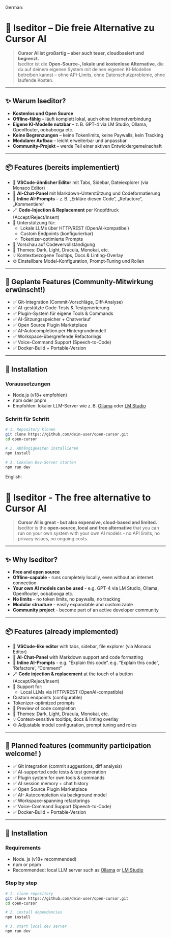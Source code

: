 German:

# 🧠 lseditor – Die freie Alternative zu Cursor AI

> **Cursor AI ist großartig – aber auch teuer, cloudbasiert und begrenzt.**  
> lseditor ist die **Open-Source-, lokale und kostenlose Alternative**, die du auf deinem eigenen System mit deinen eigenen KI-Modellen betreiben kannst – ohne API-Limits, ohne Datenschutzprobleme, ohne laufende Kosten.

---

## ✨ Warum lseditor?

- **Kostenlos und Open Source**
- **Offline-fähig** – läuft komplett lokal, auch ohne Internetverbindung
- **Eigene KI-Modelle nutzbar** – z. B. GPT-4 via LM Studio, Ollama, OpenRouter, oobabooga etc.
- **Keine Begrenzungen** – keine Tokenlimits, keine Paywalls, kein Tracking
- **Modularer Aufbau** – leicht erweiterbar und anpassbar
- **Community-Projekt** – werde Teil einer aktiven Entwicklergemeinschaft

---

## 📦 Features (bereits implementiert)

- 🔧 **VSCode-ähnlicher Editor** mit Tabs, Sidebar, Dateiexplorer (via Monaco Editor)
- 💬 **AI-Chat-Panel** mit Markdown-Unterstützung und Codeformatierung
- 🧠 **Inline AI-Prompts** – z. B. „Erkläre diesen Code“, „Refactore“, „Kommentiere“
- 🪄 **Code-Injection & Replacement** per Knopfdruck (Accept/Reject/Insert)
- 🧩 Unterstützung für:
  - Lokale LLMs über HTTP/REST (OpenAI-kompatibel)
  - Custom Endpoints (konfigurierbar)
  - Tokenizer-optimierte Prompts
- 🧪 Vorschau auf Codevervollständigung
- 🎨 Themes: Dark, Light, Dracula, Monokai, etc.
- 💡 Kontextbezogene Tooltips, Docs & Linting-Overlay
- ⚙️ Einstellbare Model-Konfiguration, Prompt-Tuning und Rollen

---

## 🚀 Geplante Features (Community-Mitwirkung erwünscht!)

- ✅ Git-Integration (Commit-Vorschläge, Diff-Analyse)
- ✅ AI-gestützte Code-Tests & Testgenerierung
- ✅ Plugin-System für eigene Tools & Commands
- ✅ AI-Sitzungsspeicher + Chatverlauf
- ✅ Open Source Plugin Marketplace
- ✅ AI-Autocompletion per Hintergrundmodell
- ✅ Workspace-übergreifende Refactorings
- ✅ Voice-Command Support (Speech-to-Code)
- ✅ Docker-Build + Portable-Version

---

## 🔧 Installation

### Voraussetzungen

- Node.js (v18+ empfohlen)
- npm oder pnpm
- Empfohlen: lokaler LLM-Server wie z. B. [Ollama](https://ollama.com/) oder [LM Studio](https://lmstudio.ai/)

### Schritt für Schritt

```bash
# 1. Repository klonen
git clone https://github.com/dein-user/open-cursor.git
cd open-cursor

# 2. Abhängigkeiten installieren
npm install

# 3. Lokalen Dev-Server starten
npm run dev
````
English:

# 🧠 lseditor - The free alternative to Cursor AI

> **Cursor AI is great - but also expensive, cloud-based and limited.** 
> lseditor is the **open-source, local and free alternative** that you can run on your own system with your own AI models - no API limits, no privacy issues, no ongoing costs.

---

## ✨ Why lseditor?

- **Free and open source**
- **Offline-capable** - runs completely locally, even without an internet connection
- **Your own AI models can be used** - e.g. GPT-4 via LM Studio, Ollama, OpenRouter, oobabooga etc.
- **No limits** - no token limits, no paywalls, no tracking
- **Modular structure** - easily expandable and customizable
- **Community project** - become part of an active developer community

---

## 📦 Features (already implemented)

- 🔧 **VSCode-like editor** with tabs, sidebar, file explorer (via Monaco Editor)
- 💬 **AI-Chat-Panel** with Markdown support and code formatting
- 🧠 **Inline AI-Prompts** - e.g. “Explain this code”. e.g. “Explain this code”, ‘Refactore’, “Comment”
- 🪄 **Code injection & replacement** at the touch of a button (Accept/Reject/Insert)
- 🧩 Support for:
  - Local LLMs via HTTP/REST (OpenAI-compatible)
 - Custom endpoints (configurable)
 - Tokenizer-optimized prompts
- 🧪 Preview of code completion
- 🎨 Themes: Dark, Light, Dracula, Monokai, etc.
- 💡 Context-sensitive tooltips, docs & linting overlay
- ⚙️ Adjustable model configuration, prompt tuning and roles

---

## 🚀 Planned features (community participation welcome! )

- ✅ Git integration (commit suggestions, diff analysis)
- ✅ AI-supported code tests & test generation
- ✅ Plugin system for own tools & commands
- ✅ AI session memory + chat history
- ✅ Open Source Plugin Marketplace
- ✅ AI- Autocompletion via background model
- ✅ Workspace-spanning refactorings
- ✅ Voice-Command Support (Speech-to-Code)
- ✅ Docker-Build + Portable-Version

---

## 🔧 Installation

### Requirements

- Node. js (v18+ recommended)
- npm or pnpm
- Recommended: local LLM server such as [Ollama](https://ollama.com/) or [LM Studio](https://lmstudio.ai/)

### Step by step

```bash
# 1. clone repository
git clone https://github.com/dein-user/open-cursor.git
cd open-cursor

# 2. install dependencies
npm install

# 3. start local dev server
npm run dev
